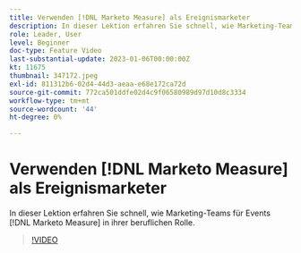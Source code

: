 ```yaml
---
title: Verwenden [!DNL Marketo Measure] als Ereignismarketer
description: In dieser Lektion erfahren Sie schnell, wie Marketing-Teams für Events [!DNL Marketo Measure] in ihrer beruflichen Rolle.
role: Leader, User
level: Beginner
doc-type: Feature Video
last-substantial-update: 2023-01-06T00:00:00Z
kt: 11675
thumbnail: 347172.jpeg
exl-id: 811312b6-02d4-44d3-aeaa-e68e172ca72d
source-git-commit: 772ca501ddfe02d4c9f06580989d97d10d8c3334
workflow-type: tm+mt
source-wordcount: '44'
ht-degree: 0%

---
```


# Verwenden [!DNL Marketo Measure] als Ereignismarketer

In dieser Lektion erfahren Sie schnell, wie Marketing-Teams für Events [!DNL Marketo Measure] in ihrer beruflichen Rolle.

>[!VIDEO](https://video.tv.adobe.com/v/347172/?quality=12&learn=on)
